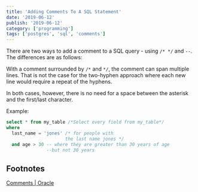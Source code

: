 ```yaml
---
title: 'Adding Comments To A SQL Statement'
date: '2019-06-12'
publish: '2019-06-12'
category: ['programming']
tags: ['postgres', 'sql', 'comments']
---
```


There are two ways to add a comment to a SQL query - using `/* */` and `--`. The differences are as follows:

With a comment surrounded by `/*` and `*/`, the comment can span multiple lines. That is not the case for the two-hyphen approach where each new line would require a repeat of the hyphens.

In both cases, however, there is no need for a space between the asterisk and the first/last character.

Example:

```sql
select * from my_table /*Select every field from my_table*/
where
  last_name = 'jones' /* for people with
                      the last name jones */
  and age > 30 -- where they are greater than 30 years of age
               --but not 30 years
```

## Footnotes

[Comments | Oracle](https://docs.oracle.com/cd/B12037_01/server.101/b10759/sql_elements006.htm)
